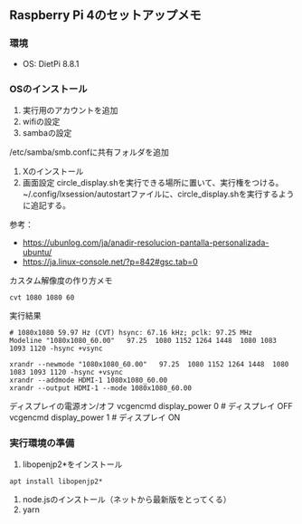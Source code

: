 ## Raspberry Pi 4のセットアップメモ

### 環境

- OS: DietPi 8.8.1

### OSのインストール

1. 実行用のアカウントを追加
1. wifiの設定
1. sambaの設定

/etc/samba/smb.confに共有フォルダを追加

1. Xのインストール
1. 画面設定
circle_display.shを実行できる場所に置いて、実行権をつける。
~/.config/lxsession/autostartファイルに、circle_display.shを実行するように追記する。

参考：
- https://ubunlog.com/ja/anadir-resolucion-pantalla-personalizada-ubuntu/
- https://ja.linux-console.net/?p=842#gsc.tab=0

カスタム解像度の作り方メモ
```
cvt 1080 1080 60
```
実行結果
```
# 1080x1080 59.97 Hz (CVT) hsync: 67.16 kHz; pclk: 97.25 MHz
Modeline "1080x1080_60.00"   97.25  1080 1152 1264 1448  1080 1083 1093 1120 -hsync +vsync
```
```
xrandr --newmode "1080x1080_60.00"   97.25  1080 1152 1264 1448  1080 1083 1093 1120 -hsync +vsync
xrandr --addmode HDMI-1 1080x1080_60.00
xrandr --output HDMI-1 --mode 1080x1080_60.00
```

ディスプレイの電源オン/オフ
vcgencmd display_power 0 # ディスプレイ OFF
vcgencmd display_power 1 # ディスプレイ ON


### 実行環境の準備

1. libopenjp2*をインストール
```
apt install libopenjp2*
```
1. node.jsのインストール（ネットから最新版をとってくる）
1. yarn

